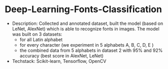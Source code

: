 # Deep-Learning-Fonts-Classification
- Description: Collected and annotated dataset, built the model (based on LeNet, AlexNet) which is able to recognize fonts in images. The model was built on 3 datasets:
  + for all Latin alphabet
  + for every character (we experiment in 5 alphabets A, B, C, D, E )
  + the combined data from 5 alphabets in dataset 2
with 95% and 92% accuracy (best score in AlexNet, LeNet)
- Techstack: Scikit-learn, Tensorflow, OpenCV
